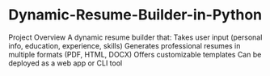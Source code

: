 # Dynamic-Resume-Builder-in-Python
Project Overview A dynamic resume builder that:  Takes user input (personal info, education, experience, skills)  Generates professional resumes in multiple formats (PDF, HTML, DOCX)  Offers customizable templates  Can be deployed as a web app or CLI tool

